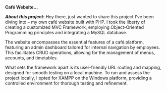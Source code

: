 **Café Website…**

_**About this project:**_
Hey there, just wanted to share this project I've been diving into – my own café website built with PHP. I took the liberty of creating a customized MVC Framework, employing Object-Oriented Programming principles and integrating a MySQL database.

The website encompasses the essential features of a café platform, featuring an admin dashboard tailored for internal navigation by employees. This facilitates CRUD operations, allowing for the management of menus, accounts, and timetables.

What sets the framework apart is its user-friendly URL routing and mapping, designed for smooth testing on a local machine. To run and assess the project locally, I opted for XAMPP on the Windows platform, providing a controlled environment for thorough testing and refinement.
